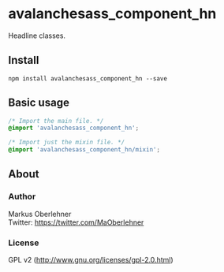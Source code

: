 # avalanchesass_component_hn
Headline classes.

## Install
```
npm install avalanchesass_component_hn --save
```

## Basic usage
```css
/* Import the main file. */
@import 'avalanchesass_component_hn';

/* Import just the mixin file. */
@import 'avalanchesass_component_hn/mixin';
```

## About
### Author
Markus Oberlehner  
Twitter: https://twitter.com/MaOberlehner

### License
GPL v2 (http://www.gnu.org/licenses/gpl-2.0.html)
